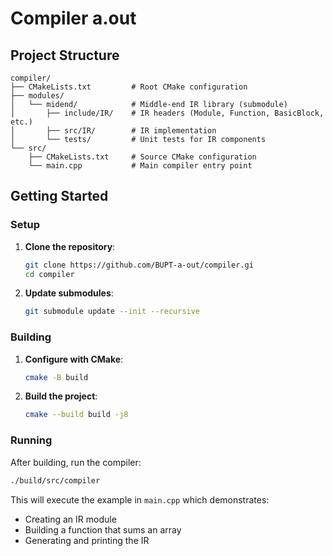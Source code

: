 # Compiler a.out


## Project Structure

```
compiler/
├── CMakeLists.txt         # Root CMake configuration
├── modules/
│   └── midend/            # Middle-end IR library (submodule)
│       ├── include/IR/    # IR headers (Module, Function, BasicBlock, etc.)
│       ├── src/IR/        # IR implementation
│       └── tests/         # Unit tests for IR components
└── src/
    ├── CMakeLists.txt     # Source CMake configuration
    └── main.cpp           # Main compiler entry point
```

## Getting Started

### Setup

1. **Clone the repository**:
   ```bash
   git clone https://github.com/BUPT-a-out/compiler.gi
   cd compiler
   ```

2. **Update submodules**:
   ```bash
   git submodule update --init --recursive
   ```

### Building

1. **Configure with CMake**:
   ```bash
   cmake -B build
   ```

3. **Build the project**:
   ```bash
   cmake --build build -j8
   ```

### Running

After building, run the compiler:

```bash
./build/src/compiler
```

This will execute the example in `main.cpp` which demonstrates:
- Creating an IR module
- Building a function that sums an array
- Generating and printing the IR


